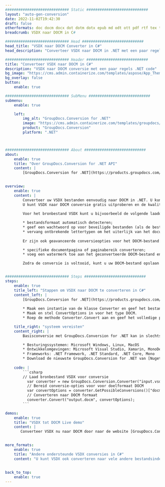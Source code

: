 ```yaml
---
############################# Static ############################
layout: "auto-gen-conversion"
date: 2022-11-02T19:42:30
draft: false
otherformats: doc docm docx dot dotm dotx epub md odt ott pdf rtf tex txt vdx vsdm vsdx vssm vssx vstm vstx vsx vtx xps
breadcrumb: VSDX naar DOCM in C#

############################# Head ############################
head_title: "VSDX naar DOCM Converter in C#"
head_description: "Converteer VSDX naar DOCM in .NET met een paar regels code. Gebruik de GroupDocs Document Conversion API om meer dan 160 bestandsformaten te converteren."

############################# Header ############################
title: "Converteer VSDX naar DOCM in C#"
description: "VSDX naar DOCM conversie met een paar regels .NET code"
bg_image: "https://cms.admin.containerize.com/templates/aspose/App_Themes/V3/images/bg/header1.png"
bg_overlay: false
button:
    enable: true

############################# SubMenu ############################
submenu:
    enable: true

    left:
        img_alt: "GroupDocs.Conversion for .NET"
        image: "https://cms.admin.containerize.com/templates/groupdocs/images/product-logos/90x90-noborder/groupdocs-conversion-net.png"
        product: "GroupDocs.Conversion"
        platform: ".NET"



############################# About ############################
about:
    enable: true
    title: "Over GroupDocs.Conversion for .NET API"
    content: |
        [GroupDocs.Conversion for .NET](https://products.groupdocs.com/conversion/net/) kan worden gebruikt om Microsoft Word, Excel, PowerPoint, PDF, Visio en andere formaten te converteren. GroupDocs.Conversion is een standalone API die geschikt is voor back-end en interne systemen waar hoge prestaties vereist zijn. Het is niet afhankelijk van software zoals Microsoft of Open Office.
    

overview:
    enable: true
    content: |
        Converteer uw VSDX bestanden eenvoudig naar DOCM in .NET. U kunt slechts een paar C# coderegels gebruiken op elk platform naar keuze, zoals - Windows, Linux, macOS.
        U kunt VSDX naar DOCM conversie gratis uitproberen en de kwaliteit van de conversieresultaten evalueren. Naast eenvoudige scenario's voor bestandsconversie kunt u meer geavanceerde opties proberen voor het laden van het bronbestand VSDX en voor het opslaan van het DOCM-uitvoerresultaat. 
        
        Voor het bronbestand VSDX kunt u bijvoorbeeld de volgende laadopties gebruiken:

        * bestandsformaat automatisch detecteren;
        * geef een wachtwoord op voor beveiligde bestanden (als de bestandsindeling dit ondersteunt);
        * vervang ontbrekende lettertypen om het uiterlijk van het document te behouden.
        
        Er zijn ook geavanceerde conversieopties voor het DOCM-bestand:

        * specifieke documentpagina of paginabereik converteren;
        * voeg een watermerk toe aan het geconverteerde DOCM-bestand en nog veel meer.

        Zodra de conversie is voltooid, kunt u uw DOCM-bestand opslaan in het lokale bestandspad of in opslag van derden, zoals FTP, Amazon S3, Google Drive, Dropbox enz. Let op: om VSDX naar {{ te converteren) TO}} er is geen extra software nodig, zoals MS Office, Open Office, Adobe Acrobat Reader enz.


############################# Steps ############################
steps:
    enable: true
    title_left: "Stappen om VSDX naar DOCM te converteren in C#"
    content_left: |
        [GroupDocs.Conversion for .NET](https://products.groupdocs.com/conversion/net/) maakt het gemakkelijk voor ontwikkelaars om een ​​VSDX bestand naar DOCM te converteren met een paar regels code.
        
        * Maak een instantie van de klasse Converter en geef het bestand VSDX het volledige pad
        * Maak en stel ConvertOptions in voor het type DOCM.
        * Roep de methode Converter.Convert aan en geef het volledige pad en formaat (DOCM) door als parameter

    title_right: "systeem vereisten"
    content_right: |
        Basisconversie met GroupDocs.Conversion for .NET kan in slechts een paar eenvoudige stappen worden gedaan. Onze API's worden ondersteund op alle belangrijke platforms en besturingssystemen. Voordat u de onderstaande code uitvoert, moet u ervoor zorgen dat de volgende vereisten op uw systeem zijn geïnstalleerd.

        * Besturingssystemen: Microsoft Windows, Linux, MacOS
        * Ontwikkelomgevingen: Microsoft Visual Studio, Xamarin, MonoDevelop
        * Frameworks: .NET Framework, .NET Standard, .NET Core, Mono
        * Download de nieuwste GroupDocs.Conversion for .NET van [Nuget](https://www.nuget.org/packages/groupdocs.conversion)
         
    code: |
        ```csharp    
        // Laad bronbestand VSDX voor conversie
          var converter = new GroupDocs.Conversion.Converter("input.vsdx");
          // Bereid conversie-opties voor voor doelformaat DOCM
          var convertOptions = converter.GetPossibleConversions()["docm"].ConvertOptions;
          // Converteren naar DOCM formaat
          converter.Convert("output.docm", convertOptions);
        ```

demos:
    enable: true
    title: "VSDX tot DOCM Live demo"
    content: |
       Converteer VSDX nu naar DOCM door naar de website [GroupDocs.Conversion App](https://products.groupdocs.app/conversion/family) te gaan. Online demo heeft de volgende voordelen:
          

more_formats:
    enable: true
    title: "Andere ondersteunde VSDX conversies in C#"
    content: "U kunt VSDX ook converteren naar vele andere bestandsindelingen. Zie de lijst hieronder."
       
       
back_to_top:
    enable: true
---
```

